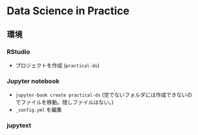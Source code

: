 Data Science in Practice
======================

## 環境

### RStudio

- プロジェクトを作成 (`practical-ds`)

### Jupyter notebook

- `jupyter-book create practical-ds` (空でないフォルダには作成できないのでファイルを移動。隠しファイルはない。)
- `_config.yml` を編集

### jupytext
